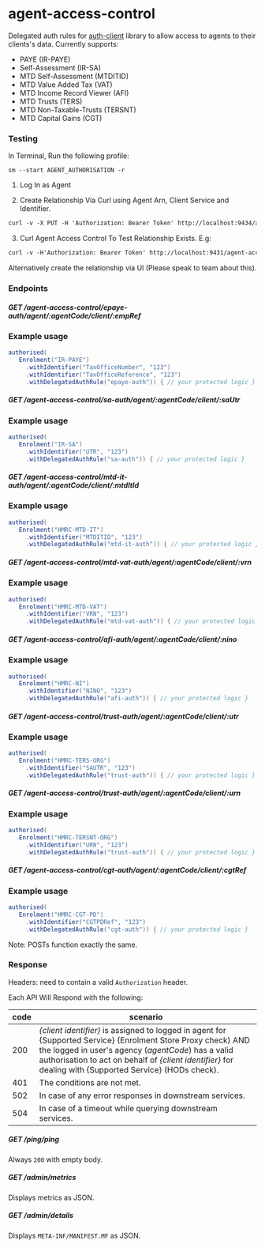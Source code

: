 # agent-access-control

Delegated auth rules for [auth-client](https://github.com/hmrc/auth-client) library to allow access
to agents to their clients's data. Currently supports:
* PAYE (IR-PAYE)
* Self-Assessment (IR-SA)
* MTD Self-Assessment (MTDITID)
* MTD Value Added Tax (VAT)
* MTD Income Record Viewer (AFI)
* MTD Trusts (TERS)
* MTD Non-Taxable-Trusts (TERSNT)
* MTD Capital Gains (CGT)


### Testing
In Terminal, Run the following profile:
```
sm --start AGENT_AUTHORISATION -r
```
1. Log In as Agent

2. Create Relationship Via Curl using Agent Arn, Client Service and Identifier.
```markdown
curl -v -X PUT -H 'Authorization: Bearer Token' http://localhost:9434/agent-client-relationships/agent/AARN0002908/service/HMRC-MTD-VAT/client/VRN/267729808
```

3. Curl Agent Access Control To Test Relationship Exists. E.g:
```markdown
curl -v -H'Authorization: Bearer Token' http://localhost:9431/agent-access-control/mtd-vat-auth/agent/9AK6XC1JX8NE/client/267729808
```

Alternatively create the relationship via UI (Please speak to team about this).

### Endpoints

##### GET /agent-access-control/epaye-auth/agent/:agentCode/client/:empRef

### Example usage
```scala
authorised(
   Enrolment("IR-PAYE")
     .withIdentifier("TaxOfficeNumber", "123")
     .withIdentifier("TaxOfficeReference", "123")
     .withDelegatedAuthRule("epaye-auth")) { // your protected logic }
```

##### GET /agent-access-control/sa-auth/agent/:agentCode/client/:saUtr

### Example usage
```scala
authorised(
   Enrolment("IR-SA")
     .withIdentifier("UTR", "123")
     .withDelegatedAuthRule("sa-auth")) { // your protected logic }
```


##### GET /agent-access-control/mtd-it-auth/agent/:agentCode/client/:mtdItId

### Example usage
```scala
authorised(
   Enrolment("HMRC-MTD-IT")
     .withIdentifier("MTDITID", "123")
     .withDelegatedAuthRule("mtd-it-auth")) { // your protected logic }
```

##### GET /agent-access-control/mtd-vat-auth/agent/:agentCode/client/:vrn

### Example usage
```scala
authorised(
   Enrolment("HMRC-MTD-VAT")
     .withIdentifier("VRN", "123")
     .withDelegatedAuthRule("mtd-vat-auth")) { // your protected logic }
```

##### GET /agent-access-control/afi-auth/agent/:agentCode/client/:nino

### Example usage
```scala
authorised(
   Enrolment("HMRC-NI")
     .withIdentifier("NINO", "123")
     .withDelegatedAuthRule("afi-auth")) { // your protected logic }
```

##### GET /agent-access-control/trust-auth/agent/:agentCode/client/:utr

### Example usage
```scala
authorised(
   Enrolment("HMRC-TERS-ORG")
     .withIdentifier("SAUTR", "123")
     .withDelegatedAuthRule("trust-auth")) { // your protected logic }
```

##### GET /agent-access-control/trust-auth/agent/:agentCode/client/:urn

### Example usage
```scala
authorised(
   Enrolment("HMRC-TERSNT-ORG")
     .withIdentifier("URN", "123")
     .withDelegatedAuthRule("trust-auth")) { // your protected logic }
```

##### GET /agent-access-control/cgt-auth/agent/:agentCode/client/:cgtRef

### Example usage
```scala
authorised(
   Enrolment("HMRC-CGT-PD")
     .withIdentifier("CGTPDRef", "123")
     .withDelegatedAuthRule("cgt-auth")) { // your protected logic }
```

Note: POSTs function exactly the same.

### Response
Headers: need to contain a valid `Authorization` header.

Each API Will Respond with the following:

code | scenario
---- | ---
200 | _{client identifier}_ is assigned to logged in agent for {Supported Service} (Enrolment Store Proxy check) AND the logged in user's agency (_agentCode_) has a valid authorisation to act on behalf of _{client identifier}_ for dealing with {Supported Service} (HODs check).
401 | The conditions are not met.
502 | In case of any error responses in downstream services.
504 | In case of a timeout while querying downstream services.

##### GET /ping/ping

Always `200` with empty body.

##### GET /admin/metrics

Displays metrics as JSON.

##### GET /admin/details

Displays `META-INF/MANIFEST.MF` as JSON.

